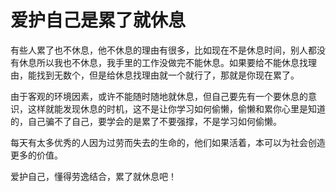 # 爱护自己是累了就休息

有些人累了也不休息，他不休息的理由有很多，比如现在不是休息时间，别人都没有休息所以我也不休息，我手里的工作没做完不能休息。如果要给不能休息找理由，能找到无数个，但是给休息找理由就一个就行了，那就是你现在累了。

由于客观的环境因素，或许不能随时随地就休息，但自己要先有一个要休息的意识，这样就能发现休息的时机，这不是让你学习如何偷懒，偷懒和累你心里是知道的，自己骗不了自己，要学会的是累了不要强撑，不是学习如何偷懒。

每天有太多优秀的人因为过劳而失去的生命的，他们如果活着，本可以为社会创造更多的价值。

爱护自己，懂得劳逸结合，累了就休息吧！